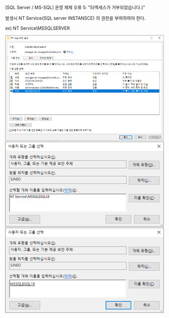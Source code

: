 


[SQL Server / MS-SQL] 운영 체제 오류 5: "5(액세스가 거부되었습니다.)"

발생시 
NT Service\{SQL server INSTANSCE} 의 권한을 부여하여야 한다.

ex) NT Service\MSSQLSERVER


![PostImages](/assets/PostImages/2020-09-21-01.png)
![PostImages](/assets/PostImages/2020-09-21-02.png)
![PostImages](/assets/PostImages/2020-09-21-03.png)

